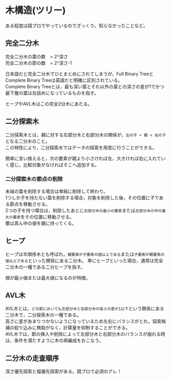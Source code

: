 # 木構造(ツリー)

ある程度は競プロでやっているのでざっくり。知らなかったことなど。

## 完全二分木

完全二分木の葉の数　= 2^深さ  
完全二分木の節の数　= 2^深さ-1  

日本語だと完全二分木でひとまとめにされてしまうが，Full Binary TreeとComplete Binary Treeは英語だと明確に区別されている。  
Complete Binary Treeとは，最も深い葉とそれ以外の葉との深さの差が1でかつ最下層の葉は左詰めになっているものを指す。  

ヒープやAVL木はこの完全2分木にあたる。  


## 二分探索木

二分探索木とは，親に対する左部分木と右部分木の関係が，`左の子 < 親 < 右の子`　となる二分木のこと。  
この特性により，二分探索木ではデータの探索を用意に行うことができる。  

簡単に言い換えると，次の要素が親より小さければ左，大きければ右に入れていく感じ。比較対象がなければそこへ追加する。  

### 二分探索木の節点の削除

末端の葉を削除する場合は単純に削除して終わり。  
1つしか子を持たない葉を削除する場合，対象を削除した後，その位置に子である節点を移動させる。  
2つの子を持つ場合は，削除したあとに`右部分木の最小の要素`または`左部分木の中の最大の要素`をその位置に移動させる。  
要は真ん中の値を親に持ってくる。


## ヒープ

ヒープは半順序木とも呼ばれ，`親要素が子要素の値以上である`または`子要素が親要素の値以上である`といった関係にある二分木。
単にヒープといった場合，通常は完全二分木の一種である二分ヒープを指す。  

根が最小値または最大値になるのが特徴。


## AVL木

AVL木とは，`どの節においても左部分木と右部分木の高さの差が1以下`という関係にある二分木で，二分探索木の一種である。  
高さに差があまりつかないようになっているため左右にバランスがとれ，探索候補の絞り込みに無駄がなく，計算量を抑制することができる。  
AVL木では，節の挿入や削除によって左部分木と右部分木のバランスが崩れる時は，条件を満たすように木の再編成をおこなう。  

## 二分木の走査順序

深さ優先探索と幅優先探索がある。競プロで必須のアレ！
